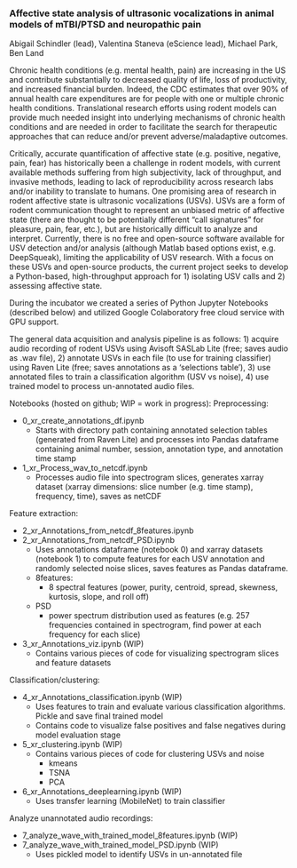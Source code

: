 ### Affective state analysis of ultrasonic vocalizations in animal models of mTBI/PTSD and neuropathic pain

Abigail Schindler (lead), Valentina Staneva (eScience lead), Michael Park, Ben Land

Chronic health conditions (e.g. mental health, pain) are increasing in the US and contribute substantially to decreased quality of life, loss of productivity, and increased financial burden. Indeed, the CDC estimates that over 90% of annual health care expenditures are for people with one or multiple chronic health conditions. Translational research efforts using rodent models can provide much needed insight into underlying mechanisms of chronic health conditions and are needed in order to facilitate the search for therapeutic approaches that can reduce and/or prevent adverse/maladaptive outcomes.

Critically, accurate quantification of affective state (e.g. positive, negative, pain, fear) has historically been a challenge in rodent models, with current available methods suffering from high subjectivity, lack of throughput, and invasive methods, leading to lack of reproducibility across research labs and/or inability to translate to humans. One promising area of research in rodent affective state is ultrasonic vocalizations (USVs). USVs are a form of rodent communication thought to represent an unbiased metric of affective state (there are thought to be potentially different “call signatures” for pleasure, pain, fear, etc.), but are historically difficult to analyze and interpret. Currently, there is no free and open-source software available for USV detection and/or analysis (although Matlab based options exist, e.g. DeepSqueak), limiting the applicability of USV research. With a focus on these USVs and open-source products, the current project seeks to develop a Python-based, high-throughput approach for 1) isolating USV calls and 2) assessing affective state. 

During the incubator we created a series of Python Jupyter Notebooks (described below) and utilized Google Colaboratory free cloud service with GPU support. 

The general data acquisition and analysis pipeline is as follows: 1) acquire audio recording of rodent USVs using Avisoft SASLab Lite (free; saves audio as .wav file), 2) annotate USVs in each file (to use for training classifier) using Raven Lite (free; saves annotations as a ‘selections table’), 3) use annotated files to train a classification algorithm (USV vs noise), 4) use trained model to process un-annotated audio files.


Notebooks (hosted on github; WIP = work in progress):
Preprocessing:

- 0_xr_create_annotations_df.ipynb
  - Starts with directory path containing annotated selection tables (generated from Raven Lite) and processes into Pandas dataframe containing animal number, session, annotation type, and annotation time stamp
- 1_xr_Process_wav_to_netcdf.ipynb
  - Processes audio file into spectrogram slices, generates xarray dataset (xarray dimensions: slice number (e.g. time stamp), frequency, time), saves as netCDF

Feature extraction:
- 2_xr_Annotations_from_netcdf_8features.ipynb
- 2_xr_Annotations_from_netcdf_PSD.ipynb
  - Uses annotations dataframe (notebook 0) and xarray datasets (notebook 1) to compute features for each USV annotation and randomly selected noise slices, saves features as Pandas dataframe.
  - 8features:
    - 8 spectral features (power, purity, centroid, spread, skewness, kurtosis, slope, and roll off)	
  - PSD
    - power spectrum distribution used as features (e.g. 257 frequencies contained in spectrogram, find power at each frequency for each slice)
- 3_xr_Annotations_viz.ipynb (WIP)
  - Contains various pieces of code for visualizing spectrogram slices and feature datasets

Classification/clustering:
- 4_xr_Annotations_classification.ipynb (WIP)
  - Uses features to train and evaluate various classification algorithms. Pickle and save final trained model 
  - Contains code to visualize false positives and false negatives during model evaluation stage
- 5_xr_clustering.ipynb (WIP)
  - Contains various pieces of code for clustering USVs and noise 
    - kmeans
    - TSNA
    - PCA
- 6_xr_Annotations_deeplearning.ipynb (WIP)
  - Uses transfer learning (MobileNet) to train classifier

Analyze unannotated audio recordings:
- 7_analyze_wave_with_trained_model_8features.ipynb (WIP)
- 7_analyze_wave_with_trained_model_PSD.ipynb (WIP)
  - Uses pickled model to identify USVs in un-annotated file



